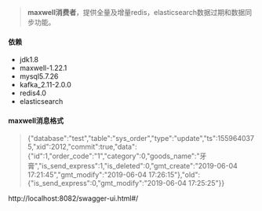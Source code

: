 > **maxwell消费者**，提供全量及增量redis，elasticsearch数据过期和数据同步功能。
#### 依赖
* jdk1.8
* maxwell-1.22.1
* mysql5.7.26
* kafka_2.11-2.0.0
* redis4.0
* elasticsearch

#### maxwell消息格式
>{"database":"test","table":"sys_order","type":"update","ts":1559640375,"xid":2012,"commit":true,"data":{"id":1,"order_code":"1","category":0,"goods_name":"牙膏","is_send_express":1,"is_deleted":0,"gmt_create":"2019-06-04 17:21:45","gmt_modify":"2019-06-04 17:26:15"},"old":{"is_send_express":0,"gmt_modify":"2019-06-04 17:25:25"}}

http://localhost:8082/swagger-ui.html#/

